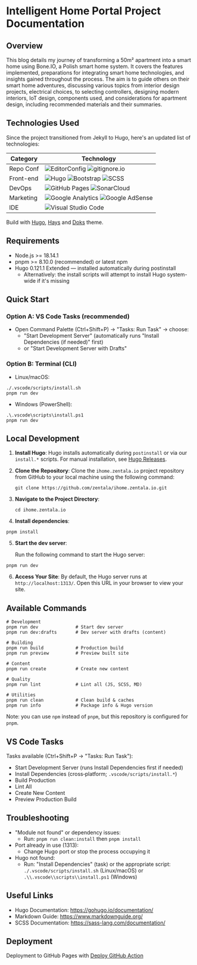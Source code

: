 # Intelligent Home Portal Project Documentation

## Overview

This blog details my journey of transforming a 50m² apartment into a smart home using Bone.IO, a Polish smart home system. It covers the features implemented, preparations for integrating smart home technologies, and insights gained throughout the process. The aim is to guide others on their smart home adventures, discussing various topics from interior design projects, electrical choices, to selecting controllers, designing modern interiors, IoT design, components used, and considerations for apartment design, including recommended materials and their summaries.

## Technologies Used

Since the project transitioned from Jekyll to Hugo, here's an updated list of technologies:

| Category | Technology |
|---|---|
| Repo Conf | ![EditorConfig](https://img.shields.io/badge/-EditorConfig-FEFEFE?logo=editorconfig&logoColor=black) ![gitignore.io](https://img.shields.io/badge/-gitignore.io-204ECF?logo=gitignoredotio&logoColor=white) |
| Front-end     | ![Hugo](https://img.shields.io/badge/-Hugo-FF4088?logo=hugo&logoColor=white) ![Bootstrap](https://img.shields.io/badge/-Bootstrap-563D7C?logo=bootstrap&logoColor=white) ![SCSS](https://img.shields.io/badge/-SCSS-CC6699?logo=sass&logoColor=white) &nbsp;  |
| DevOps        | ![GitHub Pages](https://img.shields.io/badge/-GitHubPages-222222?logo=githubpages&logoColor=white) ![SonarCloud](https://img.shields.io/badge/-SonarCloud-F3702A?logo=sonarcloud&logoColor=white) |
| Marketing     | ![Google Analytics](https://img.shields.io/badge/-GoogleAnalytics-4285F4?logo=googleanalytics&logoColor=white) ![Google AdSense](https://img.shields.io/badge/-GoogleAdSense-E37400?logo=googleadsense&logoColor=white) |
| IDE | ![Visual Studio Code](https://img.shields.io/badge/-VisualStudioCode-007ACC?logo=visualstudiocode&logoColor=white)                     |

Build with [Hugo](https://gohugo.io/), [Hays](https://gethyas.com/) and [Doks](https://getdoks.org/) theme.

## Requirements

- Node.js >= 18.14.1
- pnpm >= 8.10.0 (recommended) or latest npm
- Hugo 0.121.1 Extended — installed automatically during postinstall
  - Alternatively: the install scripts will attempt to install Hugo system-wide if it's missing

## Quick Start

### Option A: VS Code Tasks (recommended)
- Open Command Palette (Ctrl+Shift+P) → "Tasks: Run Task" → choose:
  - "Start Development Server" (automatically runs "Install Dependencies (if needed)" first)
  - or "Start Development Server with Drafts"

### Option B: Terminal (CLI)
- Linux/macOS:
```
./.vscode/scripts/install.sh
pnpm run dev
```

- Windows (PowerShell):
```
.\.vscode\scripts\install.ps1
pnpm run dev
```

## Local Development

1. **Install Hugo**: Hugo installs automatically during `postinstall` or via our `install.*` scripts. For manual installation, see [Hugo Releases](https://github.com/gohugoio/hugo/releases).

2. **Clone the Repository**: Clone the `ihome.zentala.io` project repository from GitHub to your local machine using the following command:

   ```
   git clone https://github.com/zentala/ihome.zentala.io.git
   ```

3. **Navigate to the Project Directory**:

   ```
   cd ihome.zentala.io
   ```

4. **Install dependencies**:

```
pnpm install
```

5. **Start the dev server**:

   Run the following command to start the Hugo server:

```
pnpm run dev
```

6. **Access Your Site**: By default, the Hugo server runs at `http://localhost:1313/`. Open this URL in your browser to view your site.


## Available Commands

```
# Development
pnpm run dev              # Start dev server
pnpm run dev:drafts       # Dev server with drafts (content)

# Building
pnpm run build            # Production build
pnpm run preview          # Preview built site

# Content
pnpm run create           # Create new content

# Quality
pnpm run lint             # Lint all (JS, SCSS, MD)

# Utilities
pnpm run clean            # Clean build & caches
pnpm run info             # Package info & Hugo version
```
Note: you can use `npm` instead of `pnpm`, but this repository is configured for `pnpm`.

## VS Code Tasks

Tasks available (Ctrl+Shift+P → "Tasks: Run Task"):
- Start Development Server (runs Install Dependencies first if needed)
- Install Dependencies (cross‑platform; `.vscode/scripts/install.*`)
- Build Production
- Lint All
- Create New Content
- Preview Production Build

## Troubleshooting

- "Module not found" or dependency issues:
  - Run: `pnpm run clean:install` then `pnpm install`
- Port already in use (1313):
  - Change Hugo port or stop the process occupying it
- Hugo not found:
  - Run: "Install Dependencies" (task) or the appropriate script: `./.vscode/scripts/install.sh` (Linux/macOS) or `.\\.vscode\\scripts\\install.ps1` (Windows)

## Useful Links

- Hugo Documentation: https://gohugo.io/documentation/
- Markdown Guide: https://www.markdownguide.org/
- SCSS Documentation: https://sass-lang.com/documentation/

## Deployment

Deployment to GitHub Pages with [Deploy GitHub Action](.github/workflows/deploy.yml)
